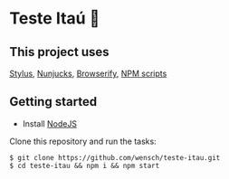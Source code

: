 # Teste Itaú 🤩


## This project uses ##
[Stylus](http://stylus-lang.com/), [Nunjucks](https://mozilla.github.io/nunjucks/), [Browserify](http://browserify.org/), [NPM scripts](https://docs.npmjs.com/misc/scripts)


## Getting started ##

-  Install [NodeJS](http://nodejs.org/)

Clone this repository and run the tasks:

    $ git clone https://github.com/wensch/teste-itau.git
    $ cd teste-itau && npm i && npm start
